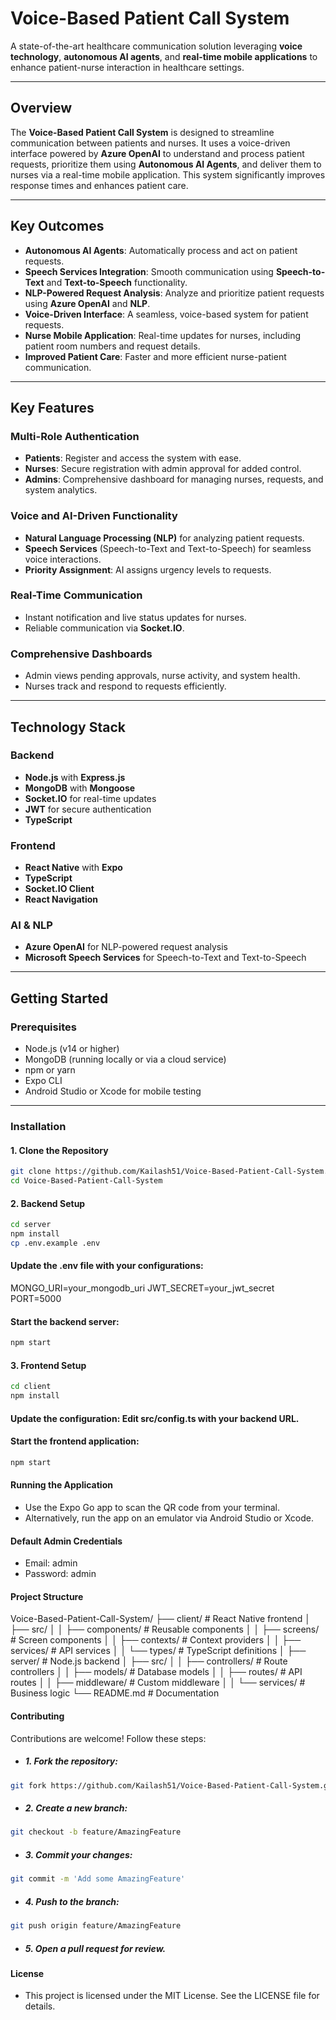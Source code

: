 # Voice-Based Patient Call System

A state-of-the-art healthcare communication solution leveraging **voice technology**, **autonomous AI agents**, and **real-time mobile applications** to enhance patient-nurse interaction in healthcare settings.

---

## Overview

The **Voice-Based Patient Call System** is designed to streamline communication between patients and nurses. It uses a voice-driven interface powered by **Azure OpenAI** to understand and process patient requests, prioritize them using **Autonomous AI Agents**, and deliver them to nurses via a real-time mobile application. This system significantly improves response times and enhances patient care.

---

## Key Outcomes
- **Autonomous AI Agents**: Automatically process and act on patient requests.
- **Speech Services Integration**: Smooth communication using **Speech-to-Text** and **Text-to-Speech** functionality.
- **NLP-Powered Request Analysis**: Analyze and prioritize patient requests using **Azure OpenAI** and **NLP**.
- **Voice-Driven Interface**: A seamless, voice-based system for patient requests.
- **Nurse Mobile Application**: Real-time updates for nurses, including patient room numbers and request details.
- **Improved Patient Care**: Faster and more efficient nurse-patient communication.

---

## Key Features

### Multi-Role Authentication
- **Patients**: Register and access the system with ease.
- **Nurses**: Secure registration with admin approval for added control.
- **Admins**: Comprehensive dashboard for managing nurses, requests, and system analytics.

### Voice and AI-Driven Functionality
- **Natural Language Processing (NLP)** for analyzing patient requests.
- **Speech Services** (Speech-to-Text and Text-to-Speech) for seamless voice interactions.
- **Priority Assignment**: AI assigns urgency levels to requests.

### Real-Time Communication
- Instant notification and live status updates for nurses.
- Reliable communication via **Socket.IO**.

### Comprehensive Dashboards
- Admin views pending approvals, nurse activity, and system health.
- Nurses track and respond to requests efficiently.

---

## Technology Stack

### Backend
- **Node.js** with **Express.js**
- **MongoDB** with **Mongoose**
- **Socket.IO** for real-time updates
- **JWT** for secure authentication
- **TypeScript**

### Frontend
- **React Native** with **Expo**
- **TypeScript**
- **Socket.IO Client**
- **React Navigation**

### AI & NLP
- **Azure OpenAI** for NLP-powered request analysis
- **Microsoft Speech Services** for Speech-to-Text and Text-to-Speech

---

## Getting Started

### Prerequisites
- Node.js (v14 or higher)
- MongoDB (running locally or via a cloud service)
- npm or yarn
- Expo CLI
- Android Studio or Xcode for mobile testing

---

### Installation

#### 1. Clone the Repository
```bash
git clone https://github.com/Kailash51/Voice-Based-Patient-Call-System.git
cd Voice-Based-Patient-Call-System
```
#### 2. Backend Setup
```bash
cd server
npm install
cp .env.example .env
```
#### Update the .env file with your configurations:
MONGO_URI=your_mongodb_uri
JWT_SECRET=your_jwt_secret
PORT=5000

#### Start the backend server:
```bash
npm start
```
#### 3. Frontend Setup
```bash
cd client
npm install
```
#### Update the configuration: Edit src/config.ts with your backend URL.
#### Start the frontend application:
```bash
npm start
```
#### Running the Application
- Use the Expo Go app to scan the QR code from your terminal.
- Alternatively, run the app on an emulator via Android Studio or Xcode.

#### Default Admin Credentials
- Email: admin
- Password: admin

#### Project Structure
Voice-Based-Patient-Call-System/
├── client/           # React Native frontend
│   ├── src/
│   │   ├── components/  # Reusable components
│   │   ├── screens/     # Screen components
│   │   ├── contexts/    # Context providers
│   │   ├── services/    # API services
│   │   └── types/       # TypeScript definitions
│
├── server/           # Node.js backend
│   ├── src/
│   │   ├── controllers/  # Route controllers
│   │   ├── models/       # Database models
│   │   ├── routes/       # API routes
│   │   ├── middleware/   # Custom middleware
│   │   └── services/     # Business logic
└── README.md         # Documentation

#### Contributing
Contributions are welcome! Follow these steps: 

- ##### 1. Fork the repository:
```bash
git fork https://github.com/Kailash51/Voice-Based-Patient-Call-System.git
```
- ##### 2. Create a new branch:
```bash
git checkout -b feature/AmazingFeature
```
- ##### 3. Commit your changes:
```bash
git commit -m 'Add some AmazingFeature'
```
- ##### 4. Push to the branch:
```bash
git push origin feature/AmazingFeature
```
- ##### 5. Open a pull request for review.


#### License
- This project is licensed under the MIT License. See the LICENSE file for details.
